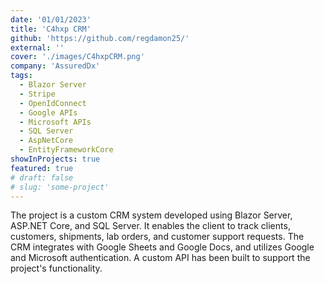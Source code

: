 ```yaml
---
date: '01/01/2023'
title: 'C4hxp CRM'
github: 'https://github.com/regdamon25/'
external: ''
cover: './images/C4hxpCRM.png'
company: 'AssuredDx'
tags:
  - Blazor Server
  - Stripe
  - OpenIdConnect
  - Google APIs
  - Microsoft APIs
  - SQL Server
  - AspNetCore
  - EntityFrameworkCore
showInProjects: true
featured: true
# draft: false
# slug: 'some-project'
---
```


The project is a custom CRM system developed using Blazor Server, ASP.NET Core, and SQL Server. It enables the client to track clients, customers, shipments, lab orders, and customer support requests. The CRM integrates with Google Sheets and Google Docs, and utilizes Google and Microsoft authentication. A custom API has been built to support the project's functionality.